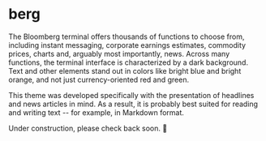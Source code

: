 # berg

The Bloomberg terminal offers thousands of functions to choose from, including instant messaging, corporate earnings estimates, commodity prices, charts and, arguably most importantly, news. Across many functions, the terminal interface is characterized by a dark background. Text and other elements stand out in colors like bright blue and bright orange, and not just currency-oriented red and green.

This theme was developed specifically with the presentation of headlines and news articles in mind. As a result, it is probably best suited for reading and writing text -- for example, in Markdown format.

Under construction, please check back soon. 🙂
